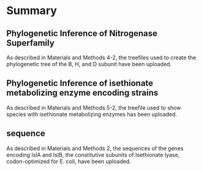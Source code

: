 # Summary  
## Phylogenetic Inference of Nitrogenase Superfamily  
As described in Materials and Methods 4-2, the treefiles used to create the phylogenetic tree of the B, H, and D subunit have been uploaded.  

## Phylogenetic Inference of isethionate metabolizing enzyme encoding strains
  As described in Materials and Methods 5-2, the treefile used to show species with isethionate metabolizing enzymes has been uploaded.

## sequence
  As described in Materials and Methods 2, the sequences of the genes encoding IslA and IslB, the constitutive subunits of Isethionate lyase, codon-optimized for E. coli, have been uploaded.
